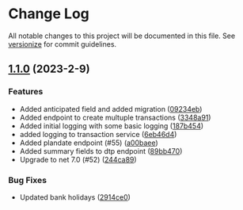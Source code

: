 # Change Log

All notable changes to this project will be documented in this file. See [versionize](https://github.com/versionize/versionize) for commit guidelines.

<a name="1.1.0"></a>
## [1.1.0](https://www.github.com/halemiles/moneyman-api/releases/tag/v1.1.0) (2023-2-9)

### Features

* Added anticipated field and added migration ([09234eb](https://www.github.com/halemiles/moneyman-api/commit/09234eb52d9d526960a75442708c36ac3e8e6cbf))
* Added endpoint to create multuple transactions ([3348a91](https://www.github.com/halemiles/moneyman-api/commit/3348a912ce3ade41481282215ce4d2c113f8f0a8))
* Added initial logging with some basic logging ([187b454](https://www.github.com/halemiles/moneyman-api/commit/187b454e34de528ecef2965b0c33668abaff63fa))
* added logging to transaction service ([6eb46d4](https://www.github.com/halemiles/moneyman-api/commit/6eb46d4b307032514bd828a8d00bc05e26fe942e))
* Added plandate endpoint (#55) ([a00baee](https://www.github.com/halemiles/moneyman-api/commit/a00baeefd341f7186f5643d5d091b4a7d66ded4c))
* Added summary fields to dtp endpoint ([89bb470](https://www.github.com/halemiles/moneyman-api/commit/89bb470ab01a333753539bcf98b83bf4b0a4e88e))
* Upgrade to net 7.0 (#52) ([244ca89](https://www.github.com/halemiles/moneyman-api/commit/244ca89b46b9a922bc70e816f8a1819fa711b8d2))

### Bug Fixes

* Updated bank holidays ([2914ce0](https://www.github.com/halemiles/moneyman-api/commit/2914ce008670d7e85fc8a5686b636b503a2a91ff))

